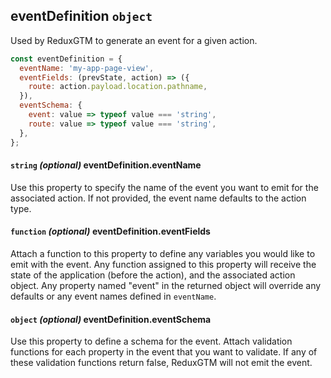## eventDefinition `object`
Used by ReduxGTM to generate an event for a given action.

```js
const eventDefinition = {
  eventName: 'my-app-page-view',
  eventFields: (prevState, action) => ({
    route: action.payload.location.pathname,
  }),
  eventSchema: {
    event: value => typeof value === 'string',
    route: value => typeof value === 'string',
  },
};
```

#### `string` *(optional)* eventDefinition.eventName
Use this property to specify the name of the event you want to emit
for the associated action. If not provided, the event name defaults to
the action type.

#### `function` *(optional)* eventDefinition.eventFields
Attach a function to this property to define any variables you would
like to emit with the event. Any function assigned to this property
will receive the state of the application (before the action), and the
associated action object. Any property named "event" in the returned
object will override any defaults or any event names defined in
`eventName`.

#### `object` *(optional)* eventDefinition.eventSchema
Use this property to define a schema for the event. Attach validation
functions for each property in the event that you want to validate. If
any of these validation functions return false, ReduxGTM will not emit
the event.
